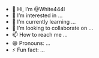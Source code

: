 - 👋 Hi, I’m @White444l
- 👀 I’m interested in ...
- 🌱 I’m currently learning ...
- 💞️ I’m looking to collaborate on ...
- 📫 How to reach me ...
- 😄 Pronouns: ...
- ⚡ Fun fact: ...

<!---
White444l/White444l is a ✨ special ✨ repository because its `README.md` (this file) appears on your GitHub profile.
You can click the Preview link to take a look at your changes.
--->
